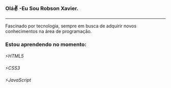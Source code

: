### Olá:v: -Eu  Sou Robson Xavier.
---
Fascinado por tecnologia, sempre em busca de adquirir novos conhecimentos na área de programaçâo.

### Estou aprendendo no  momento:

:zap:*HTML5*

:zap:*CSS3*

:zap:*JavaScript*